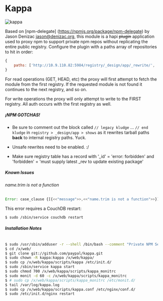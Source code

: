 Kappa
======

![kappa](https://github.paypal.com/webcore/turnip/raw/seaMonster/img/kappa.png "kappa")

Based on [npm-delegate] (https://npmjs.org/package/npm-delegate) by Jason Denizac <jason@denizac.org>, this module
is a hapi ~~plugin~~ application used to proxy npm to support private npm repos without replicating the entire public registry.
Configure the plugin with a paths array of repositories to hit in order:

```javascript
{
    paths: ['http://10.9.110.82:5984/registry/_design/app/_rewrite/', 'http://registry.npmjs.org/']
}
```

For read operations (GET, HEAD, etc) the proxy will first attempt to fetch the module from the first registry.
If the requested module is not found it continues to the next registry, and so on.

For write operations the proxy will only attempt to write to the FIRST registry. All auth occurs with the first registry as well.



##### **¡NPM GOTCHAS!**
- Be sure to comment out the block called `// legacy kludge` ... `// end kludge` in
`registry > _design/app > shows` as it rewrites tarball paths **back** to internal registry paths. Yuck.

- Unsafe rewrites need to be enabled. :/

- Make sure registry table has a record with '_id' = 'error: forbidden' and 'forbidden' = 'must supply latest _rev to update existing package'


##### Known Issues
###### name.trim is not a function
```javascript
Error: case_clause {[{<<"message">>,<<"name.trim is not a function">>}]}
```
This error requires a CouchDB restart:
```bash
$ sudo /sbin/service couchdb restart
```

##### Installation Notes

```bash

$ sudo /usr/sbin/adduser -r --shell /bin/bash --comment "Private NPM Server User Account" kappa
$ cd /x/web/
$ git clone git://github.com/paypal/kappa.git
$ sudo chown -R kappa:kappa /x/web/kappa/
$ sudo cp /x/web/kappa/scripts/kappa /etc/init.d/
$ sudo /sbin/service kappa start
$ sudo chmod 700 /x/web/kappa/scripts/kappa_monitrc
$ sudo monit -d 60 -c /x/web/kappa/scripts/kappa_monitrc
$ # sudo cp /x/web/kappa/scripts/kappa_monitrc /etc/monit.d/
$ tail /var/log/kappa.log
$ sudo cp /x/web/kappa/scripts/kappa.conf /etc/nginx/conf.d/
$ sudo /etc/init.d/nginx restart
```
